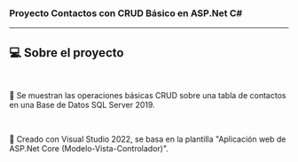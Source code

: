 ### Proyecto Contactos con CRUD Básico en ASP.Net C#

<hr />

## 💻 Sobre el proyecto

<br />

📌 Se muestran las operaciones básicas CRUD sobre una tabla de contactos en una Base de Datos SQL Server 2019.

<br />

📌 Creado con Visual Studio 2022, se basa en la plantilla "Aplicación web de ASP.Net Core (Modelo-Vista-Controlador)".

<br />
